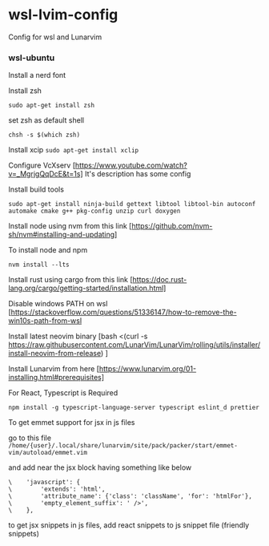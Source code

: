 # wsl-lvim-config
Config for wsl and Lunarvim

### wsl-ubuntu

Install a nerd font

Install zsh

```sudo apt-get install zsh ```

set zsh as default shell 

```chsh -s $(which zsh)```

Install xcip ``` sudo apt-get install xclip ```

Configure VcXserv [https://www.youtube.com/watch?v=_MgrjgQqDcE&t=1s] 
It's description has some config 

Install build tools

```
sudo apt-get install ninja-build gettext libtool libtool-bin autoconf automake cmake g++ pkg-config unzip curl doxygen
```

Install node using nvm from this link
[https://github.com/nvm-sh/nvm#installing-and-updating] 

To install node and npm 

```
nvm install --lts
```

Install rust using cargo from this link 
[https://doc.rust-lang.org/cargo/getting-started/installation.html]

Disable windows PATH on wsl [https://stackoverflow.com/questions/51336147/how-to-remove-the-win10s-path-from-wsl

Install latest neovim binary 
[bash <(curl -s https://raw.githubusercontent.com/LunarVim/LunarVim/rolling/utils/installer/install-neovim-from-release)
]

Install Lunarvim from here [https://www.lunarvim.org/01-installing.html#prerequisites]

For React, Typescript is Required 

```npm install -g typescript-language-server typescript eslint_d prettier```

To get emmet support for jsx in js files

go to this file
``` /home/{user}/.local/share/lunarvim/site/pack/packer/start/emmet-vim/autoload/emmet.vim ```

and add near the jsx block having something like below

```
\    'javascript': {
\        'extends': 'html',
\        'attribute_name': {'class': 'className', 'for': 'htmlFor'},
\        'empty_element_suffix': ' />',
\    },
```

to get jsx snippets in js files, add react snippets to js snippet file (friendly snippets)





